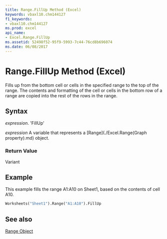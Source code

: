 ```yaml
---
title: Range.FillUp Method (Excel)
keywords: vbaxl10.chm144127
f1_keywords:
- vbaxl10.chm144127
ms.prod: excel
api_name:
- Excel.Range.FillUp
ms.assetid: 52498f52-95f9-5993-7c44-76cd8b696074
ms.date: 06/08/2017
---
```



# Range.FillUp Method (Excel)

Fills up from the bottom cell or cells in the specified range to the top of the range. The contents and formatting of the cell or cells in the bottom row of a range are copied into the rest of the rows in the range.


## Syntax

 _expression_. 'FillUp'

 _expression_ A variable that represents a [Range](./Excel.Range(Graph property).md) object.


### Return Value

Variant


## Example

This example fills the range A1:A10 on Sheet1, based on the contents of cell A10.


```vb
Worksheets("Sheet1").Range("A1:A10").FillUp
```


## See also


[Range Object](Excel.Range(objec).md)

